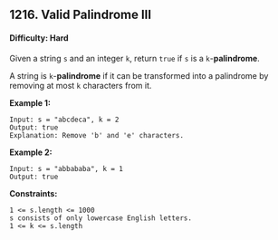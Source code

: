 ## 1216. Valid Palindrome III

#### Difficulty: Hard

Given a string ```s``` and an integer ```k```, return ```true``` if ```s``` is a ```k```-__palindrome__.

A string is ```k```-__palindrome__ if it can be transformed into a palindrome by removing at most ```k``` characters from it.

__Example 1:__
```
Input: s = "abcdeca", k = 2
Output: true
Explanation: Remove 'b' and 'e' characters.
```

__Example 2:__
```
Input: s = "abbababa", k = 1
Output: true
```

__Constraints:__
```
1 <= s.length <= 1000
s consists of only lowercase English letters.
1 <= k <= s.length
```

